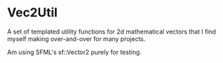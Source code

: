 # Vec2Util
A set of templated utility functions for 2d mathematical vectors that I find myself making over-and-over for many projects.

Am using SFML's sf::Vector2<T> purely for testing.

